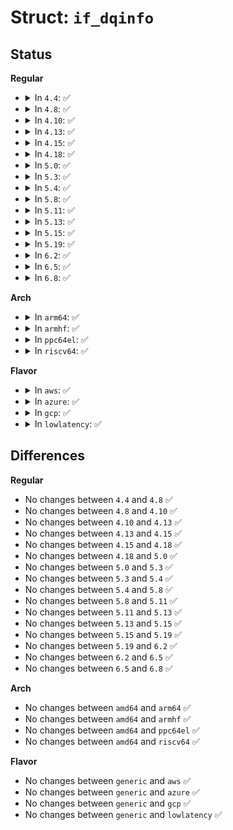 # Struct: <code>if_dqinfo</code>

## Status
<b>Regular</b>
<ul>
<li>
<details>
<summary>In <code>4.4</code>: ✅</summary>

```c
struct if_dqinfo {
    __u64 dqi_bgrace;
    __u64 dqi_igrace;
    __u32 dqi_flags;
    __u32 dqi_valid;
};
```
</details>
</li>
<li>
<details>
<summary>In <code>4.8</code>: ✅</summary>

```c
struct if_dqinfo {
    __u64 dqi_bgrace;
    __u64 dqi_igrace;
    __u32 dqi_flags;
    __u32 dqi_valid;
};
```
</details>
</li>
<li>
<details>
<summary>In <code>4.10</code>: ✅</summary>

```c
struct if_dqinfo {
    __u64 dqi_bgrace;
    __u64 dqi_igrace;
    __u32 dqi_flags;
    __u32 dqi_valid;
};
```
</details>
</li>
<li>
<details>
<summary>In <code>4.13</code>: ✅</summary>

```c
struct if_dqinfo {
    __u64 dqi_bgrace;
    __u64 dqi_igrace;
    __u32 dqi_flags;
    __u32 dqi_valid;
};
```
</details>
</li>
<li>
<details>
<summary>In <code>4.15</code>: ✅</summary>

```c
struct if_dqinfo {
    __u64 dqi_bgrace;
    __u64 dqi_igrace;
    __u32 dqi_flags;
    __u32 dqi_valid;
};
```
</details>
</li>
<li>
<details>
<summary>In <code>4.18</code>: ✅</summary>

```c
struct if_dqinfo {
    __u64 dqi_bgrace;
    __u64 dqi_igrace;
    __u32 dqi_flags;
    __u32 dqi_valid;
};
```
</details>
</li>
<li>
<details>
<summary>In <code>5.0</code>: ✅</summary>

```c
struct if_dqinfo {
    __u64 dqi_bgrace;
    __u64 dqi_igrace;
    __u32 dqi_flags;
    __u32 dqi_valid;
};
```
</details>
</li>
<li>
<details>
<summary>In <code>5.3</code>: ✅</summary>

```c
struct if_dqinfo {
    __u64 dqi_bgrace;
    __u64 dqi_igrace;
    __u32 dqi_flags;
    __u32 dqi_valid;
};
```
</details>
</li>
<li>
<details>
<summary>In <code>5.4</code>: ✅</summary>

```c
struct if_dqinfo {
    __u64 dqi_bgrace;
    __u64 dqi_igrace;
    __u32 dqi_flags;
    __u32 dqi_valid;
};
```
</details>
</li>
<li>
<details>
<summary>In <code>5.8</code>: ✅</summary>

```c
struct if_dqinfo {
    __u64 dqi_bgrace;
    __u64 dqi_igrace;
    __u32 dqi_flags;
    __u32 dqi_valid;
};
```
</details>
</li>
<li>
<details>
<summary>In <code>5.11</code>: ✅</summary>

```c
struct if_dqinfo {
    __u64 dqi_bgrace;
    __u64 dqi_igrace;
    __u32 dqi_flags;
    __u32 dqi_valid;
};
```
</details>
</li>
<li>
<details>
<summary>In <code>5.13</code>: ✅</summary>

```c
struct if_dqinfo {
    __u64 dqi_bgrace;
    __u64 dqi_igrace;
    __u32 dqi_flags;
    __u32 dqi_valid;
};
```
</details>
</li>
<li>
<details>
<summary>In <code>5.15</code>: ✅</summary>

```c
struct if_dqinfo {
    __u64 dqi_bgrace;
    __u64 dqi_igrace;
    __u32 dqi_flags;
    __u32 dqi_valid;
};
```
</details>
</li>
<li>
<details>
<summary>In <code>5.19</code>: ✅</summary>

```c
struct if_dqinfo {
    __u64 dqi_bgrace;
    __u64 dqi_igrace;
    __u32 dqi_flags;
    __u32 dqi_valid;
};
```
</details>
</li>
<li>
<details>
<summary>In <code>6.2</code>: ✅</summary>

```c
struct if_dqinfo {
    __u64 dqi_bgrace;
    __u64 dqi_igrace;
    __u32 dqi_flags;
    __u32 dqi_valid;
};
```
</details>
</li>
<li>
<details>
<summary>In <code>6.5</code>: ✅</summary>

```c
struct if_dqinfo {
    __u64 dqi_bgrace;
    __u64 dqi_igrace;
    __u32 dqi_flags;
    __u32 dqi_valid;
};
```
</details>
</li>
<li>
<details>
<summary>In <code>6.8</code>: ✅</summary>

```c
struct if_dqinfo {
    __u64 dqi_bgrace;
    __u64 dqi_igrace;
    __u32 dqi_flags;
    __u32 dqi_valid;
};
```
</details>
</li>
</ul>
<b>Arch</b>
<ul>
<li>
<details>
<summary>In <code>arm64</code>: ✅</summary>

```c
struct if_dqinfo {
    __u64 dqi_bgrace;
    __u64 dqi_igrace;
    __u32 dqi_flags;
    __u32 dqi_valid;
};
```
</details>
</li>
<li>
<details>
<summary>In <code>armhf</code>: ✅</summary>

```c
struct if_dqinfo {
    __u64 dqi_bgrace;
    __u64 dqi_igrace;
    __u32 dqi_flags;
    __u32 dqi_valid;
};
```
</details>
</li>
<li>
<details>
<summary>In <code>ppc64el</code>: ✅</summary>

```c
struct if_dqinfo {
    __u64 dqi_bgrace;
    __u64 dqi_igrace;
    __u32 dqi_flags;
    __u32 dqi_valid;
};
```
</details>
</li>
<li>
<details>
<summary>In <code>riscv64</code>: ✅</summary>

```c
struct if_dqinfo {
    __u64 dqi_bgrace;
    __u64 dqi_igrace;
    __u32 dqi_flags;
    __u32 dqi_valid;
};
```
</details>
</li>
</ul>
<b>Flavor</b>
<ul>
<li>
<details>
<summary>In <code>aws</code>: ✅</summary>

```c
struct if_dqinfo {
    __u64 dqi_bgrace;
    __u64 dqi_igrace;
    __u32 dqi_flags;
    __u32 dqi_valid;
};
```
</details>
</li>
<li>
<details>
<summary>In <code>azure</code>: ✅</summary>

```c
struct if_dqinfo {
    __u64 dqi_bgrace;
    __u64 dqi_igrace;
    __u32 dqi_flags;
    __u32 dqi_valid;
};
```
</details>
</li>
<li>
<details>
<summary>In <code>gcp</code>: ✅</summary>

```c
struct if_dqinfo {
    __u64 dqi_bgrace;
    __u64 dqi_igrace;
    __u32 dqi_flags;
    __u32 dqi_valid;
};
```
</details>
</li>
<li>
<details>
<summary>In <code>lowlatency</code>: ✅</summary>

```c
struct if_dqinfo {
    __u64 dqi_bgrace;
    __u64 dqi_igrace;
    __u32 dqi_flags;
    __u32 dqi_valid;
};
```
</details>
</li>
</ul>

## Differences
<b>Regular</b>
<ul>
<li>
No changes between <code>4.4</code> and <code>4.8</code> ✅
</li>
<li>
No changes between <code>4.8</code> and <code>4.10</code> ✅
</li>
<li>
No changes between <code>4.10</code> and <code>4.13</code> ✅
</li>
<li>
No changes between <code>4.13</code> and <code>4.15</code> ✅
</li>
<li>
No changes between <code>4.15</code> and <code>4.18</code> ✅
</li>
<li>
No changes between <code>4.18</code> and <code>5.0</code> ✅
</li>
<li>
No changes between <code>5.0</code> and <code>5.3</code> ✅
</li>
<li>
No changes between <code>5.3</code> and <code>5.4</code> ✅
</li>
<li>
No changes between <code>5.4</code> and <code>5.8</code> ✅
</li>
<li>
No changes between <code>5.8</code> and <code>5.11</code> ✅
</li>
<li>
No changes between <code>5.11</code> and <code>5.13</code> ✅
</li>
<li>
No changes between <code>5.13</code> and <code>5.15</code> ✅
</li>
<li>
No changes between <code>5.15</code> and <code>5.19</code> ✅
</li>
<li>
No changes between <code>5.19</code> and <code>6.2</code> ✅
</li>
<li>
No changes between <code>6.2</code> and <code>6.5</code> ✅
</li>
<li>
No changes between <code>6.5</code> and <code>6.8</code> ✅
</li>
</ul>
<b>Arch</b>
<ul>
<li>
No changes between <code>amd64</code> and <code>arm64</code> ✅
</li>
<li>
No changes between <code>amd64</code> and <code>armhf</code> ✅
</li>
<li>
No changes between <code>amd64</code> and <code>ppc64el</code> ✅
</li>
<li>
No changes between <code>amd64</code> and <code>riscv64</code> ✅
</li>
</ul>
<b>Flavor</b>
<ul>
<li>
No changes between <code>generic</code> and <code>aws</code> ✅
</li>
<li>
No changes between <code>generic</code> and <code>azure</code> ✅
</li>
<li>
No changes between <code>generic</code> and <code>gcp</code> ✅
</li>
<li>
No changes between <code>generic</code> and <code>lowlatency</code> ✅
</li>
</ul>
